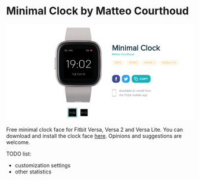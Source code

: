 # Minimal Clock by Matteo Courthoud

![](screenshots/app.png)

Free minimal clock face for Fitbit Versa, Versa 2 and Versa Lite. You can download and install the clock face [here](https://gallery.fitbit.com/details/fb338486-0d4c-4f71-b0c7-508678c34195). Opinions and suggestions are welcome.

TODO list:

- customization settings
- other statistics 

